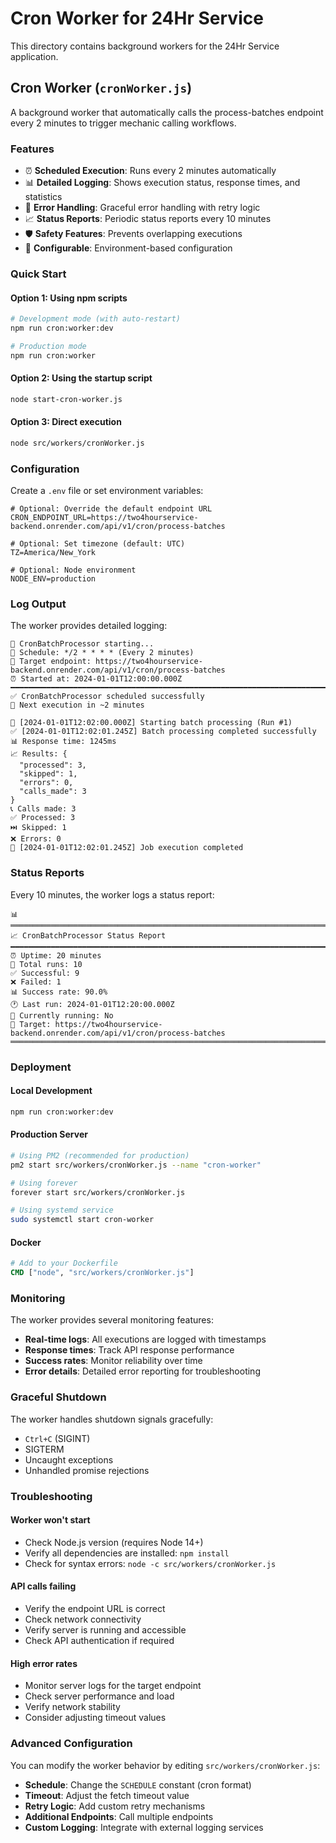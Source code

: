 # Cron Worker for 24Hr Service

This directory contains background workers for the 24Hr Service application.

## Cron Worker (`cronWorker.js`)

A background worker that automatically calls the process-batches endpoint every 2 minutes to trigger mechanic calling workflows.

### Features

- ⏰ **Scheduled Execution**: Runs every 2 minutes automatically
- 📊 **Detailed Logging**: Shows execution status, response times, and statistics
- 🔄 **Error Handling**: Graceful error handling with retry logic
- 📈 **Status Reports**: Periodic status reports every 10 minutes
- 🛡️ **Safety Features**: Prevents overlapping executions
- 🔧 **Configurable**: Environment-based configuration

### Quick Start

#### Option 1: Using npm scripts

```bash
# Development mode (with auto-restart)
npm run cron:worker:dev

# Production mode
npm run cron:worker
```

#### Option 2: Using the startup script

```bash
node start-cron-worker.js
```

#### Option 3: Direct execution

```bash
node src/workers/cronWorker.js
```

### Configuration

Create a `.env` file or set environment variables:

```env
# Optional: Override the default endpoint URL
CRON_ENDPOINT_URL=https://two4hourservice-backend.onrender.com/api/v1/cron/process-batches

# Optional: Set timezone (default: UTC)
TZ=America/New_York

# Optional: Node environment
NODE_ENV=production
```

### Log Output

The worker provides detailed logging:

```
🚀 CronBatchProcessor starting...
📅 Schedule: */2 * * * * (Every 2 minutes)
🎯 Target endpoint: https://two4hourservice-backend.onrender.com/api/v1/cron/process-batches
⏰ Started at: 2024-01-01T12:00:00.000Z
━━━━━━━━━━━━━━━━━━━━━━━━━━━━━━━━━━━━━━━━━━━━━━━━━━━━━━━━━━━━━━━━━━━━━━━━
✅ CronBatchProcessor scheduled successfully
🔄 Next execution in ~2 minutes

🔄 [2024-01-01T12:02:00.000Z] Starting batch processing (Run #1)
✅ [2024-01-01T12:02:01.245Z] Batch processing completed successfully
📊 Response time: 1245ms
📈 Results: {
  "processed": 3,
  "skipped": 1,
  "errors": 0,
  "calls_made": 3
}
📞 Calls made: 3
✅ Processed: 3
⏭️ Skipped: 1
❌ Errors: 0
🏁 [2024-01-01T12:02:01.245Z] Job execution completed
```

### Status Reports

Every 10 minutes, the worker logs a status report:

```
📊 ═══════════════════════════════════════════════════════════════════════════════
📈 CronBatchProcessor Status Report
━━━━━━━━━━━━━━━━━━━━━━━━━━━━━━━━━━━━━━━━━━━━━━━━━━━━━━━━━━━━━━━━━━━━━━━━
⏰ Uptime: 20 minutes
🔄 Total runs: 10
✅ Successful: 9
❌ Failed: 1
📊 Success rate: 90.0%
🕐 Last run: 2024-01-01T12:20:00.000Z
🔄 Currently running: No
🎯 Target: https://two4hourservice-backend.onrender.com/api/v1/cron/process-batches
═══════════════════════════════════════════════════════════════════════════════
```

### Deployment

#### Local Development

```bash
npm run cron:worker:dev
```

#### Production Server

```bash
# Using PM2 (recommended for production)
pm2 start src/workers/cronWorker.js --name "cron-worker"

# Using forever
forever start src/workers/cronWorker.js

# Using systemd service
sudo systemctl start cron-worker
```

#### Docker

```dockerfile
# Add to your Dockerfile
CMD ["node", "src/workers/cronWorker.js"]
```

### Monitoring

The worker provides several monitoring features:

- **Real-time logs**: All executions are logged with timestamps
- **Response times**: Track API response performance
- **Success rates**: Monitor reliability over time
- **Error details**: Detailed error reporting for troubleshooting

### Graceful Shutdown

The worker handles shutdown signals gracefully:

- `Ctrl+C` (SIGINT)
- SIGTERM
- Uncaught exceptions
- Unhandled promise rejections

### Troubleshooting

#### Worker won't start

- Check Node.js version (requires Node 14+)
- Verify all dependencies are installed: `npm install`
- Check for syntax errors: `node -c src/workers/cronWorker.js`

#### API calls failing

- Verify the endpoint URL is correct
- Check network connectivity
- Verify server is running and accessible
- Check API authentication if required

#### High error rates

- Monitor server logs for the target endpoint
- Check server performance and load
- Verify network stability
- Consider adjusting timeout values

### Advanced Configuration

You can modify the worker behavior by editing `src/workers/cronWorker.js`:

- **Schedule**: Change the `SCHEDULE` constant (cron format)
- **Timeout**: Adjust the fetch timeout value
- **Retry Logic**: Add custom retry mechanisms
- **Additional Endpoints**: Call multiple endpoints
- **Custom Logging**: Integrate with external logging services
